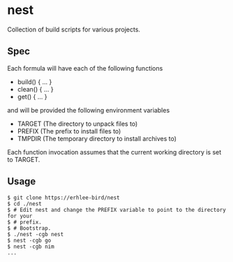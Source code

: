 nest
===
Collection of build scripts for various projects.

Spec
----
Each formula will have each of the following functions

- build() { ... }
- clean() { ... }
- get() { ... }

and will be provided the following environment variables

- TARGET  (The directory to unpack files to)
- PREFIX  (The prefix to install files to)
- TMPDIR  (The temporary directory to install archives to)

Each function invocation assumes that the current working directory is set to
TARGET.

Usage
-----
```
$ git clone https://erhlee-bird/nest
$ cd ./nest
$ # Edit nest and change the PREFIX variable to point to the directory for your
$ # prefix.
$ # Bootstrap.
$ ./nest -cgb nest
$ nest -cgb go
$ nest -cgb nim
...
```
